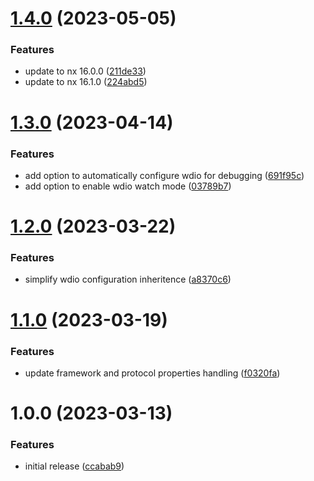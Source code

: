 # [1.4.0](https://github.com/roozenboom/rbnx/compare/v1.3.0...v1.4.0) (2023-05-05)


### Features

* update to nx 16.0.0 ([211de33](https://github.com/roozenboom/rbnx/commit/211de33397fac91443ff835c23b140b09d1c6899))
* update to nx 16.1.0 ([224abd5](https://github.com/roozenboom/rbnx/commit/224abd51f13126f0b2c167111270f0c0dacdac53))

# [1.3.0](https://github.com/roozenboom/rbnx/compare/v1.2.0...v1.3.0) (2023-04-14)


### Features

* add option to automatically configure wdio for debugging ([691f95c](https://github.com/roozenboom/rbnx/commit/691f95cfcccd2e945f63748aa221e2e6026b7679))
* add option to enable wdio watch mode ([03789b7](https://github.com/roozenboom/rbnx/commit/03789b7887bb4b7e1dcfb15bf34f35ec955224f6))

# [1.2.0](https://github.com/roozenboom/rbnx/compare/v1.1.0...v1.2.0) (2023-03-22)


### Features

* simplify wdio configuration inheritence ([a8370c6](https://github.com/roozenboom/rbnx/commit/a8370c60f608b953fb766fed7889023ac793b9af))

# [1.1.0](https://github.com/roozenboom/rbnx/compare/v1.0.0...v1.1.0) (2023-03-19)


### Features

* update framework and protocol properties handling ([f0320fa](https://github.com/roozenboom/rbnx/commit/f0320fa164b05690976d7778de3868694528251f))

# 1.0.0 (2023-03-13)

### Features

- initial release ([ccabab9](https://github.com/roozenboom/rbnx/commit/ccabab9ac1b9c7c82bd68444a41c0b149c22eb1e))
